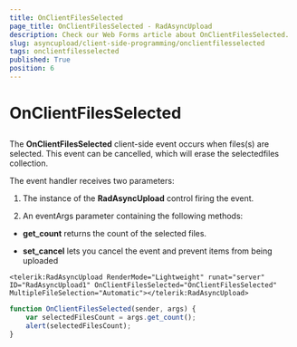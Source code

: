 ```yaml
---
title: OnClientFilesSelected
page_title: OnClientFilesSelected - RadAsyncUpload
description: Check our Web Forms article about OnClientFilesSelected.
slug: asyncupload/client-side-programming/onclientfilesselected
tags: onclientfilesselected
published: True
position: 6
---
```


# OnClientFilesSelected

## 

The **OnClientFilesSelected** client-side event occurs when files(s) are selected. This event can be cancelled, which will erase the selectedfiles collection.

The event handler receives two parameters:

1. The instance of the **RadAsyncUpload** control firing the event.

1. An eventArgs parameter containing the following methods:

* **get_count** returns the count of the selected files.

* **set_cancel** lets you cancel the event and prevent items from being uploaded

````ASPNET
<telerik:RadAsyncUpload RenderMode="Lightweight" runat="server" ID="RadAsyncUpload1" OnClientFilesSelected="OnClientFilesSelected" MultipleFileSelection="Automatic"></telerik:RadAsyncUpload>
````

````JavaScript
function OnClientFilesSelected(sender, args) {
	var selectedFilesCount = args.get_count();
	alert(selectedFilesCount);
}
````


